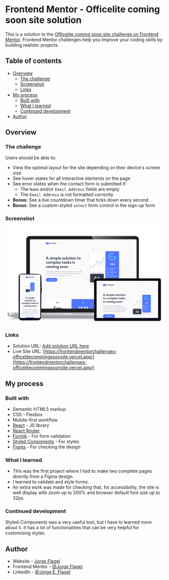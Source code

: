 # Frontend Mentor - Officelite coming soon site solution

This is a solution to the [Officelite coming soon site challenge on Frontend Mentor](https://www.frontendmentor.io/challenges/officelite-coming-soon-site-M4DIPNz8g). Frontend Mentor challenges help you improve your coding skills by building realistic projects. 

## Table of contents

- [Overview](#overview)
  - [The challenge](#the-challenge)
  - [Screenshot](#screenshot)
  - [Links](#links)
- [My process](#my-process)
  - [Built with](#built-with)
  - [What I learned](#what-i-learned)
  - [Continued development](#continued-development)
- [Author](#author)

## Overview

### The challenge

Users should be able to:

- View the optimal layout for the site depending on their device's screen size
- See hover states for all interactive elements on the page
- See error states when the contact form is submitted if:
  - The `Name` and/or `Email Address` fields are empty
  - The `Email Address` is not formatted correctly
- **Bonus**: See a live countdown timer that ticks down every second
- **Bonus**: See a custom-styled `select` form control in the sign-up form

### Screenshot

![Previos of the main page](./screenshot1.png  )

### Links

- Solution URL: [Add solution URL here](https://your-solution-url.com)
- Live Site URL: [https://frontendmentorchallenges-officelitecommingsoonsite.vercel.app/](https://frontendmentorchallenges-officelitecommingsoonsite.vercel.app/)

## My process

### Built with

- Semantic HTML5 markup
- CSS - Flexbox
- Mobile-first workflow
- [React](https://reactjs.org/) - JS library
- [React Router](https://reactrouter.com/)
- [Formik](https://formik.org/) - For form validation
- [Styled Components](https://styled-components.com/) - For styles
- [Figma](https://www.figma.com/) - For checking the design


### What I learned

- This was the first project where I had to make two complete pages directly from a Figma design. 
- I learned to validate and style forms.
- An extra work was made for checking that, for accessibility, the site is well display with zoom up to 200% and browser default font size up to 32px.

### Continued development

Styled-Components was a very useful tool, but I have to learned more about it. It has a lot of functionalities that can be very helpful for customizing styles.

## Author

- Website - [Jorge Flagel](jorgeflagel.vercel.app/)
- Frontend Mentor - [@Jorge Flagel](https://www.frontendmentor.io/profile/jorgeflagel)
- LinkedIn - [@Jorge E. Flagel](https://www.linkedin.com/in/jorge-e-flagel-b2b372207/)